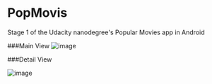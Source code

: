 # PopMovis
Stage 1 of the Udacity nanodegree's Popular Movies app in Android 


###Main View
![image](https://user-images.githubusercontent.com/7117097/30253396-08f45278-967c-11e7-83e6-1bfd638569dc.png)

###Detail View

![image](https://user-images.githubusercontent.com/7117097/30253399-1cb29018-967c-11e7-82f5-931bb02c8a61.png)
